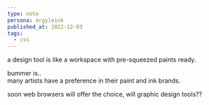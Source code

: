 ```yaml
---
type: note
persona: argyleink
published_at: 2022-12-03
tags: 
  - css
---
```


a design tool is like a workspace with 
pre-squeezed paints ready.

bummer is..  
many artists have a preference in their paint and ink brands. 

soon web browsers will offer the choice,
will graphic design tools??